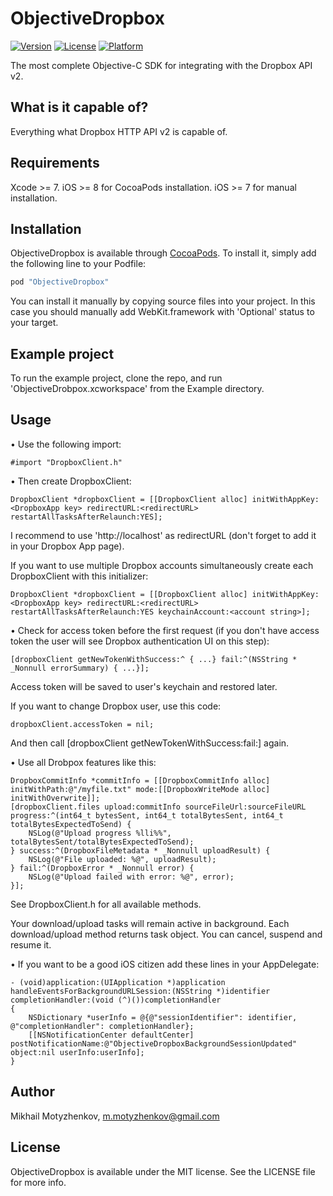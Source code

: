# ObjectiveDropbox

[![Version](https://img.shields.io/cocoapods/v/ObjectiveDropbox.svg?style=flat)](http://cocoapods.org/pods/ObjectiveDropbox)
[![License](https://img.shields.io/cocoapods/l/ObjectiveDropbox.svg?style=flat)](http://cocoapods.org/pods/ObjectiveDropbox)
[![Platform](https://img.shields.io/cocoapods/p/ObjectiveDropbox.svg?style=flat)](http://cocoapods.org/pods/ObjectiveDropbox)

The most complete Objective-C SDK for integrating with the Dropbox API v2. 

## What is it capable of?
Everything what Dropbox HTTP API v2 is capable of.

## Requirements
Xcode >= 7.
iOS >= 8 for CocoaPods installation.
iOS >= 7 for manual installation.

## Installation

ObjectiveDropbox is available through [CocoaPods](http://cocoapods.org). To install
it, simply add the following line to your Podfile:

```ruby
pod "ObjectiveDropbox"
```

You can install it manually by copying source files into your project. In this case you should manually add WebKit.framework with 'Optional' status to your target.

## Example project

To run the example project, clone the repo, and run 'ObjectiveDrobpox.xcworkspace' from the Example directory.

## Usage

• Use the following import:
```obj-c
#import "DropboxClient.h"
```

• Then create DropboxClient:
```obj-c
DropboxClient *dropboxClient = [[DropboxClient alloc] initWithAppKey:<DropboxApp key> redirectURL:<redirectURL> restartAllTasksAfterRelaunch:YES];
```
I recommend to use 'http://localhost' as redirectURL (don't forget to add it in your Dropbox App page).

If you want to use multiple Dropbox accounts simultaneously create each DropboxClient with this initializer:
```obj-c
DropboxClient *dropboxClient = [[DropboxClient alloc] initWithAppKey:<DropboxApp key> redirectURL:<redirectURL> restartAllTasksAfterRelaunch:YES keychainAccount:<account string>];
```

• Check for access token before the first request (if you don't have access token the user will see Dropbox authentication UI on this step):
```obj-c
[dropboxClient getNewTokenWithSuccess:^ { ...} fail:^(NSString * _Nonnull errorSummary) { ...}];
```
Access token will be saved to user's keychain and restored later. 

If you want to change Dropbox user, use this code:
```obj-c
dropboxClient.accessToken = nil;
```
And then call [dropboxClient getNewTokenWithSuccess:fail:] again.

• Use all Drobpox features like this:
```obj-c
DropboxCommitInfo *commitInfo = [[DropboxCommitInfo alloc] initWithPath:@"/myfile.txt" mode:[[DropboxWriteMode alloc] initWithOverwrite]];
[dropboxClient.files upload:commitInfo sourceFileUrl:sourceFileURL progress:^(int64_t bytesSent, int64_t totalBytesSent, int64_t totalBytesExpectedToSend) {
    NSLog(@"Upload progress %lli%%", totalBytesSent/totalBytesExpectedToSend);
} success:^(DropboxFileMetadata * _Nonnull uploadResult) {
    NSLog(@"File uploaded: %@", uploadResult);
} fail:^(DropboxError * _Nonnull error) {
    NSLog(@"Upload failed with error: %@", error);
}];
```
See DropboxClient.h for all available methods.

Your download/upload tasks will remain active in background. Each download/upload method returns task object. You can cancel, suspend and resume it.

• If you want to be a good iOS citizen add these lines in your AppDelegate:
```obj-c
- (void)application:(UIApplication *)application handleEventsForBackgroundURLSession:(NSString *)identifier completionHandler:(void (^)())completionHandler
{
    NSDictionary *userInfo = @{@"sessionIdentifier": identifier, @"completionHandler": completionHandler};
    [[NSNotificationCenter defaultCenter] postNotificationName:@"ObjectiveDropboxBackgroundSessionUpdated" object:nil userInfo:userInfo];
}
```
## Author

Mikhail Motyzhenkov, m.motyzhenkov@gmail.com

## License

ObjectiveDropbox is available under the MIT license. See the LICENSE file for more info.